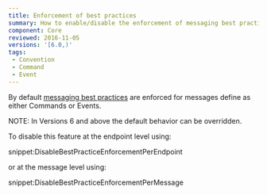 ```yaml
---
title: Enforcement of best practices
summary: How to enable/disable the enforcement of messaging best practices based on Events and Commands
component: Core
reviewed: 2016-11-05
versions: '[6.0,)'
tags:
 - Convention
 - Command
 - Event
---
```


By default [messaging best practices](messages-events-commands.md) are enforced for messages define as either Commands or Events.

NOTE: In Versions 6 and above the default behavior can be overridden.

To disable this feature at the endpoint level using:

snippet:DisableBestPracticeEnforcementPerEndpoint

or at the message level using:

snippet:DisableBestPracticeEnforcementPerMessage
